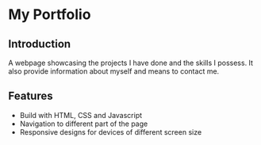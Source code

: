 # My Portfolio

## Introduction
A webpage showcasing the projects I have done and the skills I possess. It also provide information about myself and means to contact me.

## Features
- Build with HTML, CSS and Javascript
- Navigation to different part of the page
- Responsive designs for devices of different screen size